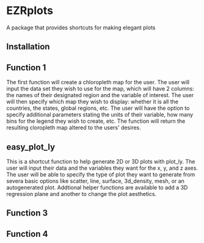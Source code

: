 # EZRplots
 A package that provides shortcuts for making elegant plots

## Installation


## Function 1
The first function will create a chloropleth map for the user. The user will input the data set they wish to use for the map, which will have 2 columns: the names of their designated region and the variable of interest. The user will then specify which map they wish to display: whether it is all the countries, the states, global regions, etc. The user will have the option to specify additional parameters stating the units of their variable, how many bins for the legend they wish to create, etc. The function will return the resulting cloropleth map altered to the users' desires.

## easy_plot_ly
This is a shortcut function to help generate 2D or 3D plots with plot_ly. The user will input their data and the variables they want for the x, y, and z axes. The user will be able to specify the type of plot they want to generate from severa basic options like scatter, line, surface, 3d_density, mesh, or an autogenerated plot. Addtional helper functions are available to add a 3D regression plane and another to change the plot aesthetics.

## Function 3


## Function 4
